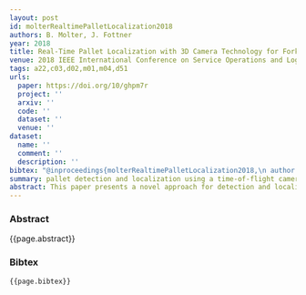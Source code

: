 ```yaml
---
layout: post
id: molterRealtimePalletLocalization2018
authors: B. Molter, J. Fottner
year: 2018
title: Real-Time Pallet Localization with 3D Camera Technology for Forklifts in Logistic Environments
venue: 2018 IEEE International Conference on Service Operations and Logistics, and Informatics (SOLI)
tags: a22,c03,d02,m01,m04,d51
urls:
  paper: https://doi.org/10/ghpm7r
  project: ''
  arxiv: ''
  code: ''
  dataset: ''
  venue: ''
dataset:
  name: ''
  comment: ''
  description: ''
bibtex: "@inproceedings{molterRealtimePalletLocalization2018,\n author = {Molter, B. and Fottner, J.},\n booktitle = {2018 {{IEEE International Conference}} on {{Service Operations}} and {{Logistics}}, and {{Informatics}} ({{SOLI}})},\n date = {2018-07},\n doi = {10/ghpm7r},\n eventtitle = {2018 {{IEEE International Conference}} on {{Service Operations}} and {{Logistics}}, and {{Informatics}} ({{SOLI}})},\n pages = {297--302},\n title = {Real-Time {{Pallet Localization}} with {{3D Camera Technology}} for {{Forklifts}} in {{Logistic Environments}}}\n}\n"
summary: pallet detection and localization using a time-of-flight camera
abstract: This paper presents a novel approach for detection and localization of standardized euro pallets, which are orientated up to 90° in relation to the sensor plane. There is no a priori information about the pallets pose needed. We use a time-of-flight camera. Our algorithm is based on finding surfaces in the point cloud, which represent the three wooden blocks of a euro pallet. Different kinds of geometrical checks set up our detection pipeline, where no artificial markers on the pallets are needed. Since we perform the detection while driving a forklift, the algorithm must process the point cloud within a set time limit. The detection and localization result in the pallets position and orientation in relation to the camera coordinate system. This information can be provided to higher-level systems, like advanced driver assistance systems. The results show that the localization of pallets is possible in the scenario considered.
---
```


### Abstract

{{page.abstract}}

### Bibtex

```
{{page.bibtex}}
```
